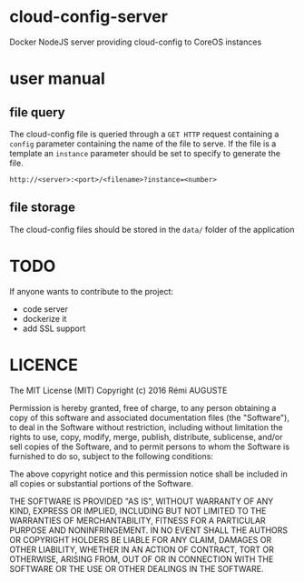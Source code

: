 # cloud-config-server
Docker NodeJS server providing cloud-config to CoreOS instances

# user manual

## file query
The cloud-config file is queried through a `GET HTTP` request containing a `config` parameter containing the name of the file to serve.
If the file is a template an `instance` parameter should be set to specify to generate the file.

`http://<server>:<port>/<filename>?instance=<number>`

## file storage
The cloud-config files should be stored in the `data/` folder of the application

# TODO
If anyone wants to contribute to the project:
 - code server
 - dockerize it
 - add SSL support
 
# LICENCE
The MIT License (MIT)
Copyright (c) 2016 Rémi AUGUSTE

Permission is hereby granted, free of charge, to any person obtaining a copy of this software and associated documentation files (the "Software"), to deal in the Software without restriction, including without limitation the rights to use, copy, modify, merge, publish, distribute, sublicense, and/or sell copies of the Software, and to permit persons to whom the Software is furnished to do so, subject to the following conditions:

The above copyright notice and this permission notice shall be included in all copies or substantial portions of the Software.

THE SOFTWARE IS PROVIDED "AS IS", WITHOUT WARRANTY OF ANY KIND, EXPRESS OR IMPLIED, INCLUDING BUT NOT LIMITED TO THE WARRANTIES OF MERCHANTABILITY, FITNESS FOR A PARTICULAR PURPOSE AND NONINFRINGEMENT. IN NO EVENT SHALL THE AUTHORS OR COPYRIGHT HOLDERS BE LIABLE FOR ANY CLAIM, DAMAGES OR OTHER LIABILITY, WHETHER IN AN ACTION OF CONTRACT, TORT OR OTHERWISE, ARISING FROM, OUT OF OR IN CONNECTION WITH THE SOFTWARE OR THE USE OR OTHER DEALINGS IN THE SOFTWARE.
